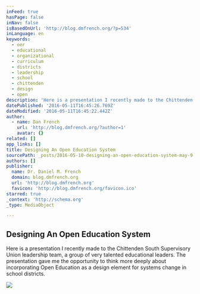 ```yaml
---
inFeed: true
hasPage: false
inNav: false
isBasedOnUrl: 'http://blog.dmfrench.org/?p=534'
inLanguage: en
keywords:
  - oer
  - educational
  - organizational
  - curriculum
  - districts
  - leadership
  - school
  - chittenden
  - design
  - open
description: 'Here is a presentation I recently made to the Chittenden South Supervisory Union leadership team, a group of very talented educational leaders. The presentation gave me the opportunity to think more deeply about incorporating Open Education as a design element for systems change in school districts.'
datePublished: '2016-05-11T16:45:26.769Z'
dateModified: '2016-05-11T16:45:22.442Z'
author:
  - name: Dan French
    url: 'http://blog.dmfrench.org/?author=1'
    avatar: {}
related: []
app_links: []
title: Designing An Open Education System
sourcePath: _posts/2016-05-10-designing-an-open-education-system-may-9-2016.md
authors: []
publisher:
  name: Dr. Daniel M. French
  domain: blog.dmfrench.org
  url: 'http://blog.dmfrench.org'
  favicon: 'http://blog.dmfrench.org/favicon.ico'
starred: true
_context: 'http://schema.org'
_type: MediaObject

---
```

<article style=""><h1>Designing An Open Education System</h1><p>Here is a presentation I recently made to the Chittenden South Supervisory Union leadership team, a group of very talented educational leaders. The presentation gave me the opportunity to think more deeply about incorporating Open Education as a design element for systems change in school districts.</p><img src="https://s3-us-west-2.amazonaws.com/the-grid-img/p/2df68c07064e5fd556606627b72296480dafe28d.jpg" /></article>
